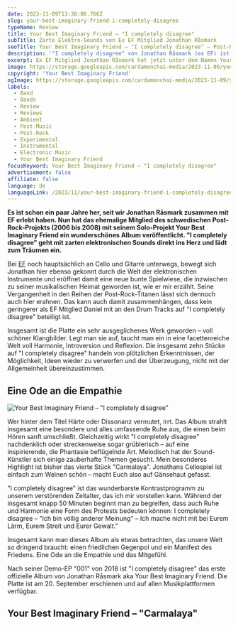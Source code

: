 ```yaml
---
date: 2023-11-09T13:38:00.766Z
slug: your-best-imaginary-friend-i-completely-disagree
typeName: Review
title: Your Best Imaginary Friend – "I completely disagree"
subTitle: Zarte Elektro-Sounds von Ex EF Mitglied Jonathan Råsmark
seoTitle: Your Best Imaginary Friend – "I completely disagree" – Post-Rock/Ambient Review
description: '"I completely disagree" von Jonathan Råsmark (ex EF) ist ein subtiles Ambient-/Post-Rock-Album. Erfahrt jetzt alles über die Ode an die Empathie.'
excerpt: Ex EF Mitglied Jonathan Råsmark hat jetzt unter dem Namen Your Best Imaginary Friend sein Solo-Debüt veröffentlicht. Die Platte lädt mit zarten elektronischen Sounds und seinem charakteristischen Cellospiel zum Träumen ein.
image: https://storage.googleapis.com/cardamonchai-media/2023-11-09/your-best-imaginary-friend-i-completely-disagree-header-jpg-imagine-d8c8c8_a39d95_1024_768/640.webp
copyright: 'Your Best Imaginary Friend'
ogImage: https://storage.googleapis.com/cardamonchai-media/2023-11-09/your-best-imaginary-friend-i-completely-disagree-og-jpg-imagine-d8c8c8_928980_1200_628/640.webp
labels:
  - Band
  - Bands
  - Review
  - Reviews
  - Ambient
  - Post-Music
  - Post-Rock
  - Experimental
  - Instrumental
  - Electronic Music
  - Your Best Imaginary Friend
focusKeyword: Your Best Imaginary Friend – "I completely disagree"
advertisement: false
affiliate: false
language: de
languageLink: /2023/11/your-best-imaginary-friend-i-completely-disagree-en/
---
```


**Es ist schon ein paar Jahre her, seit wir Jonathan Råsmark zusammen mit EF erlebt haben. Nun hat das ehemalige Mitglied des schwedischen Post-Rock-Projekts (2006 bis 2008) mit seinem Solo-Projekt Your Best Imaginary Friend ein wunderschönes Album veröffentlicht. "I completely disagree" geht mit zarten elektronischen Sounds direkt ins Herz und lädt zum Träumen ein.**

Bei [EF](/2022/11/ef-interview/) noch hauptsächlich an Cello und Gitarre unterwegs, bewegt sich Jonathan hier ebenso gekonnt durch die Welt der elektronischen Instrumente und eröffnet damit eine neue bunte Spielwiese, die inzwischen zu seiner musikalischen Heimat geworden ist, wie er mir erzählt. Seine Vergangenheit in den Reihen der Post-Rock-Titanen lässt sich dennoch auch hier erahnen. Das kann auch damit zusammenhängen, dass kein geringerer als EF Mitglied Daniel mit an den Drum Tracks auf "I completely disagree" beteiligt ist.

Insgesamt ist die Platte ein sehr ausgeglichenes Werk geworden – voll schöner Klangbilder. Legt man sie auf, taucht man ein in eine facettenreiche Welt voll Harmonie, Introversion und Reflexion. Die insgesamt zehn Stücke auf "I completely disagree" handeln von plötzlichen Erkenntnissen, der Möglichkeit, Ideen wieder zu verwerfen und der Überzeugung, nicht mit der Allgemeinheit übereinzustimmen.

## Eine Ode an die Empathie

![Your Best Imaginary Friend – "I completely disagree"](https://storage.googleapis.com/cardamonchai-media/2023-11-09/your-best-imaginary-friend-i-completely-disagree-jpeg-imagine-c8c8c8_ada9a1_700_700/640.webp 'Your Best Imaginary Friend – "I completely disagree"')

Wer hinter dem Titel Härte oder Dissonanz vermutet, irrt. Das Album strahlt insgesamt eine besondere und alles umfassende Ruhe aus, die einen beim Hören sanft umschließt. Gleichzeitig wirkt "I completely disagree" nachdenklich oder streckenweise sogar grüblerisch – auf eine inspirierende, die Phantasie beflügelnde Art. Melodisch hat der Sound-Künstler sich einige zauberhafte Themen gesucht. Mein besonderes Highlight ist bisher das vierte Stück "Carmalaya". Jonathans Cellospiel ist einfach zum Weinen schön – macht Euch also auf Gänsehaut gefasst.

"I completely disagree" ist das wunderbarste Kontrastprogramm zu unserem verstörenden Zeitalter, das ich mir vorstellen kann. Während der insgesamt knapp 50 Minuten beginnt man zu begreifen, dass auch Ruhe und Harmonie eine Form des Protests bedeuten können: I completely disagree – "Ich bin völlig anderer Meinung" – Ich mache nicht mit bei Eurem Lärm, Eurem Streit und Eurer Gewalt."

Insgesamt kann man dieses Album als etwas betrachten, das unsere Welt so dringend braucht: einen friedlichen Gegenpol und ein Manifest des Friedens. Eine Ode an die Empathie und das Mitgefühl.

Nach seiner Demo-EP "001" von 2018 ist "I completely disagree" das erste offizielle Album von Jonathan Råsmark aka Your Best Imaginary Friend. Die Platte ist am 20. September erschienen und auf allen Musikplattformen verfügbar.

## Your Best Imaginary Friend – "Carmalaya"

<YouTube id="pcUZnprnXc8" />
